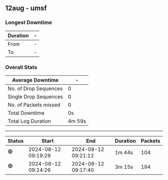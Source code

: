 
## 12aug - umsf

### Longest Downtime

Duration | -
---- | ----
From | -
To | -

### Overall Stats

Average Downtime | -
---- | ----
No. of Drop Sequences | 0
Single Drop Sequences | 0
No. of Packets missed | 0
Total Downtime | 0s
Total Log Duration | 4m 59s


---------

Status | Start | End | Duration | Packets
---- | ---- | ---- | ---- | ----
🟢 | 2024-08-12 09:19:29 | 2024-08-12 09:21:12 | 1m 44s | 104
🟢 | 2024-08-12 09:14:26 | 2024-08-12 09:17:40 | 3m 15s | 194